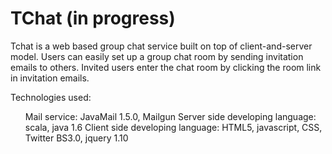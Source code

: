 TChat (in progress)
=====

Tchat is a web based group chat service built on top of client-and-server model. 
Users can easily set up a group chat room by sending invitation emails to others.
Invited users enter the chat room by clicking the room link in invitation emails.

Technologies used:
<ul>
<liWeb framework: Play 2.1.1</li>
Mail service: JavaMail 1.5.0, Mailgun
Server side developing language: scala, java 1.6
Client side developing language: HTML5, javascript, CSS, Twitter BS3.0, jquery 1.10
</ul>




